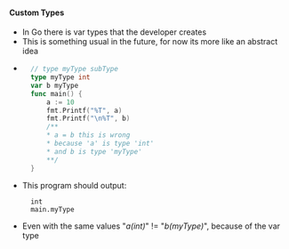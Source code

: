#### Custom Types
- In Go there is var types that the developer creates
- This is something usual in the future, for now its more like an abstract idea
- ```go
    // type myType subType
    type myType int
    var b myType
    func main() {
        a := 10
        fmt.Printf("%T", a)
        fmt.Printf("\n%T", b)
        /**
        * a = b this is wrong
        * because 'a' is type 'int'
        * and b is type 'myType'
        **/
    }
  ```
- This program should output:
    ```
      int
      main.myType
    ```
- Even with the same values "*a(int)*" != "*b(myType)*", because of the var type